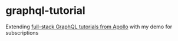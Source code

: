 # graphql-tutorial
Extending [full-stack GraphQL tutorials from Apollo](https://dev-blog.apollodata.com/full-stack-react-graphql-tutorial-582ac8d24e3b) with my demo for subscriptions
